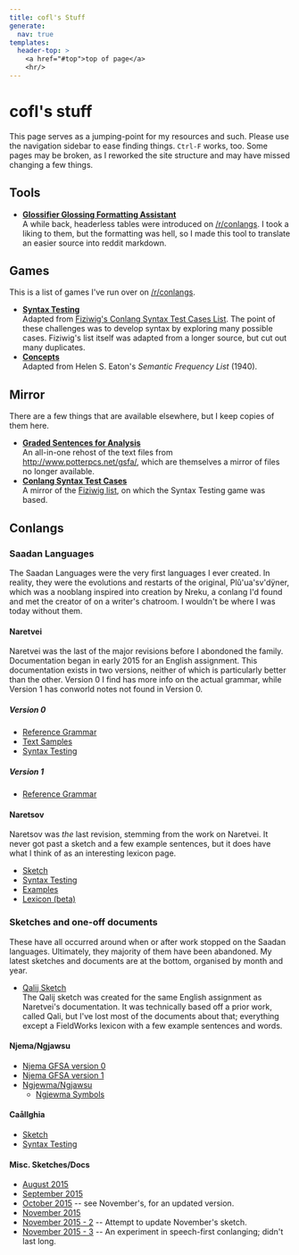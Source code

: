 ```yaml
---
title: cofl's Stuff
generate:
  nav: true
templates:
  header-top: >
    <a href="#top">top of page</a>
    <hr/>
---
```

# <a name="top" title="Top">cofl's stuff</a>

<div id="nav"></div>

This page serves as a jumping-point for my resources and such. Please use the navigation sidebar to ease finding things. `Ctrl-F` works, too. Some pages may be broken, as I reworked the site structure and may have missed changing a few things.

## Tools

- [__Glossifier Glossing Formatting Assistant__](/tools/autoformatter.html)  
  A while back, headerless tables were introduced on [/r/conlangs](http://reddit.com/r/conlangs). I took a liking to them, but the formatting was hell, so I made this tool to translate an easier source into reddit markdown.

## Games

This is a list of games I've run over on [/r/conlangs](http://reddit.com/r/conlangs).

- __[Syntax Testing](/challenges/Syntax_Testing.html)__  
  Adapted from [Fiziwig's Conlang Syntax Test Cases List][fiziwigcases]. The point of these challenges was to develop syntax by exploring many possible cases. Fiziwig's list itself was adapted from a longer source, but cut out many duplicates.
- __[Concepts](/challenges/Concepts.html)__  
  Adapted from Helen S. Eaton's *Semantic Frequency List* (1940).

## Mirror

There are a few things that are available elsewhere, but I keep copies of them here.

- __[Graded Sentences for Analysis](/mirror/gsfa.html)__  
  An all-in-one rehost of the text files from <http://www.potterpcs.net/gsfa/>, which are themselves a mirror of files no longer available.
- __[Conlang Syntax Test Cases](/mirror/cstc.html)__  
  A mirror of the [Fiziwig list][fiziwigcases], on which the Syntax Testing game was based.

[fiziwigcases]: https://web.archive.org/web/20130603121930/http://fiziwig.com/conlang/syntax_tests.html

## Conlangs
### Saadan Languages
The Saadan Languages were the very first languages I ever created. In reality, they were the evolutions and restarts of the original, Plû'ua'sv'dÿner, which was a nooblang inspired into creation by Nreku, a conlang I'd found and met the creator of on a writer's chatroom. I wouldn't be where I was today without them.
#### Naretvei
Naretvei was the last of the major revisions before I abondoned the family. Documentation began in early 2015 for an English assignment. This documentation exists in two versions, neither of which is particularly better than the other. Version 0 I find has more info on the actual grammar, while Version 1 has conworld notes not found in Version 0.
##### Version 0
- [Reference Grammar](/conlang/naretvei/0/reference.html)
- [Text Samples](/conlang/naretvei/0/text_samples.html)
- [Syntax Testing](/conlang/naretvei/0/gsfa.html)
##### Version 1
- [Reference Grammar](/conlang/naretvei/1/reference.html)

#### Naretsov
Naretsov was *the* last revision, stemming from the work on Naretvei. It never got past a sketch and a few example sentences, but it does have what I think of as an interesting lexicon page.
- [Sketch](/conlang/naretsov/sketch.html)
- [Syntax Testing](/conlang/naretsov/gsfa.html)
- [Examples](/conlang/naretsov/examples.html)
- [Lexicon (beta)](/naretsov/lexicon.html)

### Sketches and one-off documents
These have all occurred around when or after work stopped on the Saadan languages. Ultimately, they majority of them have been abandoned. My latest sketches and documents are at the bottom, organised by month and year.
- [Qalij Sketch](/conlang/qalij/sketch.html)  
  The Qalij sketch was created for the same English assignment as Naretvei's documentation. It was technically based off a prior work, called Qali, but I've lost most of the documents about that; everything except a FieldWorks lexicon with a few example sentences and words.
#### Njema/Ngjawsu
- [Njema GFSA version 0](/conlang/njema/gsfa.html)
- [Njema GFSA version 1](/conlang/njema/njema.html)
- [Ngjewma/Ngjawsu](/conlang/ngjewma/)
  - [Ngjewma Symbols](/conlang/ngjewma/symbol.html)
#### Caållghia
- [Sketch](/conlang/caallghia/sketch.html)
- [Syntax Testing](/conlang/caallghia/gsfa.html)

#### Misc. Sketches/Docs
- [August 2015](/conlang/sketches/2015/august/gsfa.html)
- [September 2015](/conlang/sketches/2015/september/)
- [October 2015](/conlang/sketches/2015/october/) -- see November's, for an updated version.
- [November 2015](/conlang/sketches/2015/november/)
- [November 2015 - 2](/conlang/sketches/2015/november-2/) -- Attempt to update November's sketch.
- [November 2015 - 3](/conlang/sketches/2015/november-3/) -- An experiment in speech-first conlanging; didn't last long.